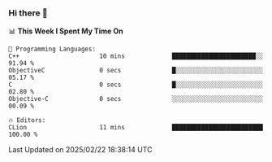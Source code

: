 ### Hi there 👋

<!--
**asdf12303116/asdf12303116** is a ✨ _special_ ✨ repository because its `README.md` (this file) appears on your GitHub profile.

Here are some ideas to get you started:

- 🔭 I’m currently working on ...
- 🌱 I’m currently learning ...
- 👯 I’m looking to collaborate on ...
- 🤔 I’m looking for help with ...
- 💬 Ask me about ...
- 📫 How to reach me: ...
- 😄 Pronouns: ...
- ⚡ Fun fact: ...
-->

<!--START_SECTION:waka-->
📊 **This Week I Spent My Time On** 

```text
💬 Programming Languages: 
C++                      10 mins             ███████████████████████░░   91.94 % 
ObjectiveC               0 secs              █░░░░░░░░░░░░░░░░░░░░░░░░   05.17 % 
C                        0 secs              █░░░░░░░░░░░░░░░░░░░░░░░░   02.80 % 
Objective-C              0 secs              ░░░░░░░░░░░░░░░░░░░░░░░░░   00.09 % 

🔥 Editors: 
CLion                    11 mins             █████████████████████████   100.00 % 
```


 Last Updated on 2025/02/22 18:38:14 UTC
<!--END_SECTION:waka-->
